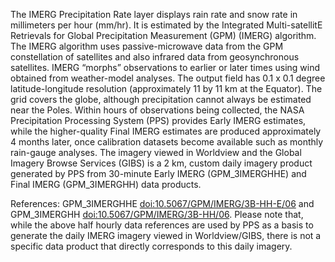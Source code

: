 The IMERG Precipitation Rate layer displays rain rate and snow rate in millimeters per hour (mm/hr). It is estimated by the Integrated Multi-satellitE Retrievals for Global Precipitation Measurement (GPM) (IMERG) algorithm. The IMERG algorithm uses passive-microwave data from the GPM constellation of satellites and also infrared data from geosynchronous satellites. IMERG “morphs” observations to earlier or later times using wind obtained from weather-model analyses. The output field has 0.1 x 0.1 degree latitude-longitude resolution (approximately 11 by 11 km at the Equator). The grid covers the globe, although precipitation cannot always be estimated near the Poles. Within hours of observations being collected, the NASA Precipitation Processing System (PPS) provides Early IMERG estimates, while the higher-quality Final IMERG estimates are produced approximately 4 months later, once calibration datasets become available such as monthly rain-gauge analyses. The imagery viewed in Worldview and the Global Imagery Browse Services (GIBS) is a 2 km, custom daily imagery product generated by PPS from 30-minute Early IMERG (GPM_3IMERGHHE) and Final IMERG (GPM_3IMERGHH) data products.

References: GPM_3IMERGHHE [doi:10.5067/GPM/IMERG/3B-HH-E/06](https://doi.org/10.5067/GPM/IMERG/3B-HH-E/06) and GPM_3IMERGHH [doi:10.5067/GPM/IMERG/3B-HH/06](https://doi.org/10.5067/GPM/IMERG/3B-HH/06). Please note that, while the above half hourly data references are used by PPS as a basis to generate the daily IMERG imagery viewed in Worldview/GIBS, there is not a specific data product that directly corresponds to this daily imagery.
